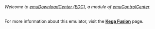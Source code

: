 ###### Welcome to [emuDownloadCenter (EDC)](https://github.com/PhoenixInteractiveNL/emuDownloadCenter/wiki/), a module of [emuControlCenter](https://github.com/PhoenixInteractiveNL/emuControlCenter/wiki/)

For more information about this emulator, visit the [**Kega Fusion**](https://github.com/PhoenixInteractiveNL/emuDownloadCenter/wiki/Emulator-kegafusion#menu) page.
